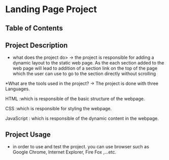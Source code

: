 # Landing Page Project

## Table of Contents

## Project Description
* what does the project do>
-> the project is responsible for adding a dynamic layout to the static web page.
As the each section added to the web page will lead to addition of a section link on the top of the page which the user can use to go to the section directly without scrolling


*What are the tools used in the project?
-> The project is done with three Languages.

HTML :which is responsible of the basic structure of the webpage.

CSS :which is responsible for styling the webpage.

JavaScript : which is responsible of the dynamic content in the webpage.


## Project Usage

* in order to use and test  the project. you can use browser such as Google Chrome, Internet Explorer, Fire Fox ,...etc.
